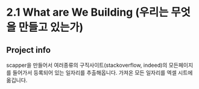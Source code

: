 # 2.1 What are We Building (우리는 무엇을 만들고 있는가)

## Project info

scapper을 만들어서 여러종류의 구직사이트(stackoverflow, indeed)의 
모든페이지를 들어가서 등록되어 있는 일자리를 추출해옵니다.
가져온 모든 일자리를 엑셀 시트에 옮깁니다.